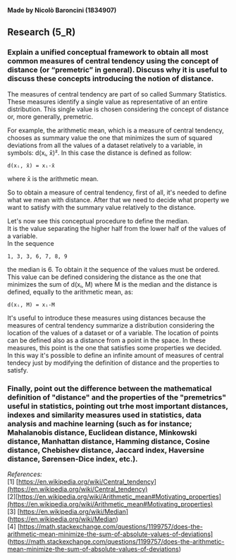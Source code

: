 **Made by Nicolò Baroncini (1834907)**

## Research (5_R)
### Explain a unified conceptual framework to obtain all most common measures of central tendency using the concept of distance (or “premetric” in general). Discuss why it is useful to discuss these concepts introducing the notion of distance.
The measures of central tendency are part of so called Summary Statistics. These measures identify a single value as representative of an entire distribution. This single value is chosen considering the concept of distance or, more generally, premetric.

For example, the arithmetic mean, which is a measure of central tendency, chooses as summary value the one that minimizes the sum of squared deviations from all the values of a dataset relatively to a variable, in symbols: d(xᵢ, x̄)². In this case the distance is defined as follow:

```
d(xᵢ, x̄) = xᵢ-x̄
```

where x̄ is the arithmetic mean. 

So to obtain a measure of central tendency, first of all, it's needed to define what we mean with distance. After that we need to decide what property we want to satisfy with the summary value relatively to the distance.

Let's now see this conceptual procedure to define the median. \
It is the value separating the higher half from the lower half of the values of a variable.\
In the sequence 
```
1, 3, 3, 6, 7, 8, 9 
```
the median is 6. To obtain it the sequence of the values must be ordered.\
This value can be defined considering the distance as the one that minimizes the sum of d(xᵢ, M) where M is the median and the distance is defined, equally to the arithmetic mean, as:


```
d(xᵢ, M) = xᵢ-M
```

It's useful to introduce these measures using distances because the measures of central tendency summarize a distribution considering the location of the values of a dataset or of a variable. The location of points can be defined also as a distance from a point in the space. In these measures, this point is the one that satisfies some properties we decided. \
In this way it's possible to define an infinite amount of measures of central tendecy just by modifying the definition of distance and the properties to satisfy.

### Finally, point out the difference between the mathematical definition of "distance" and the properties of the "premetrics" useful in statistics, pointing out trhe most important distances, indexes and similarity measures used in statistics, data analysis and machine learning (such as for instance; Mahalanobis distance, Euclidean distance, Minkowski distance, Manhattan distance, Hamming distance, Cosine distance, Chebishev distance, Jaccard index, Haversine distance, Sørensen-Dice index, etc.).

*References:* \
[1] [https://en.wikipedia.org/wiki/Central_tendency](https://en.wikipedia.org/wiki/Central_tendency) \
[2][https://en.wikipedia.org/wiki/Arithmetic_mean#Motivating_properties](https://en.wikipedia.org/wiki/Arithmetic_mean#Motivating_properties) \
[3] [https://en.wikipedia.org/wiki/Median] (https://en.wikipedia.org/wiki/Median) \
[4] [https://math.stackexchange.com/questions/1199757/does-the-arithmetic-mean-minimize-the-sum-of-absolute-values-of-deviations] (https://math.stackexchange.com/questions/1199757/does-the-arithmetic-mean-minimize-the-sum-of-absolute-values-of-deviations)
